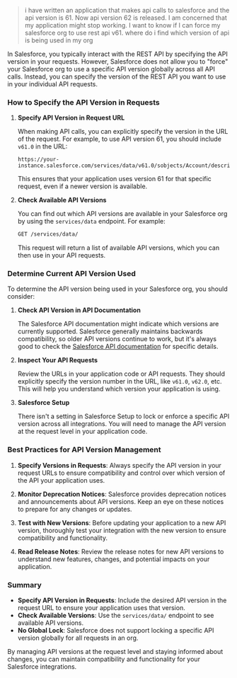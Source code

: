 > i have written an application that makes api calls to salesforce and the api version is 61. Now api version 62 is released. I am concerned that my application might stop working. I want to know if I can force my salesforce org to use rest api v61. where do i find which version of api is being used in my org

In Salesforce, you typically interact with the REST API by specifying the API version in your requests. However, Salesforce does not allow you to "force" your Salesforce org to use a specific API version globally across all API calls. Instead, you can specify the version of the REST API you want to use in your individual API requests.

### How to Specify the API Version in Requests

1. **Specify API Version in Request URL**

   When making API calls, you can explicitly specify the version in the URL of the request. For example, to use API version 61, you should include `v61.0` in the URL:

   ```
   https://your-instance.salesforce.com/services/data/v61.0/sobjects/Account/describe
   ```

   This ensures that your application uses version 61 for that specific request, even if a newer version is available.

2. **Check Available API Versions**

   You can find out which API versions are available in your Salesforce org by using the `services/data` endpoint. For example:

   ```bash
   GET /services/data/
   ```

   This request will return a list of available API versions, which you can then use in your API requests.

### Determine Current API Version Used

To determine the API version being used in your Salesforce org, you should consider:

1. **Check API Version in API Documentation**

   The Salesforce API documentation might indicate which versions are currently supported. Salesforce generally maintains backwards compatibility, so older API versions continue to work, but it's always good to check the [Salesforce API documentation](https://developer.salesforce.com/docs/atlas.en-us.api_rest.meta/api_rest/intro_rest.htm) for specific details.

2. **Inspect Your API Requests**

   Review the URLs in your application code or API requests. They should explicitly specify the version number in the URL, like `v61.0`, `v62.0`, etc. This will help you understand which version your application is using.

3. **Salesforce Setup**

   There isn't a setting in Salesforce Setup to lock or enforce a specific API version across all integrations. You will need to manage the API version at the request level in your application code.

### Best Practices for API Version Management

1. **Specify Versions in Requests**: Always specify the API version in your request URLs to ensure compatibility and control over which version of the API your application uses.

2. **Monitor Deprecation Notices**: Salesforce provides deprecation notices and announcements about API versions. Keep an eye on these notices to prepare for any changes or updates.

3. **Test with New Versions**: Before updating your application to a new API version, thoroughly test your integration with the new version to ensure compatibility and functionality.

4. **Read Release Notes**: Review the release notes for new API versions to understand new features, changes, and potential impacts on your application.

### Summary

- **Specify API Version in Requests**: Include the desired API version in the request URL to ensure your application uses that version.
- **Check Available Versions**: Use the `services/data/` endpoint to see available API versions.
- **No Global Lock**: Salesforce does not support locking a specific API version globally for all requests in an org.

By managing API versions at the request level and staying informed about changes, you can maintain compatibility and functionality for your Salesforce integrations.
